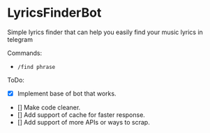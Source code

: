 # LyricsFinderBot

Simple lyrics finder that can help you easily find your music lyrics in telegram

Commands:
- `/find phrase`

ToDo:
-[x] Implement base of bot that works.
- [] Make code cleaner.
- [] Add support of cache for faster response.
- [] Add support of more APIs or ways to scrap.
